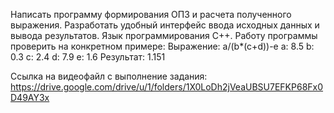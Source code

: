 Написать программу формирования ОПЗ и расчета полученного
выражения. Разработать удобный интерфейс ввода исходных данных и вывода
результатов. Язык программирования С++. Работу программы проверить на
конкретном примере:
Выражение: a/(b*(c+d))-e  a: 8.5 b: 0.3 c: 2.4 d: 7.9 e: 1.6 Результат: 1.151

Ссылка на видеофайл с выполнение задания:
https://drive.google.com/drive/u/1/folders/1X0LoDh2jVeaUBSU7EFKP68Fx0D49AY3x
